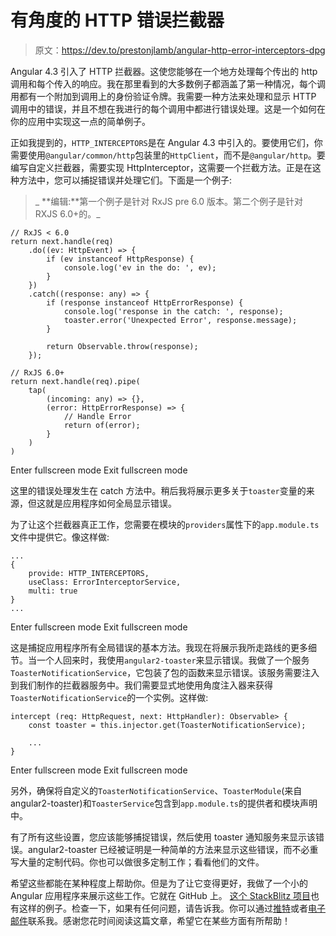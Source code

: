 # 有角度的 HTTP 错误拦截器

> 原文：<https://dev.to/prestonjlamb/angular-http-error-interceptors-dpg>

Angular 4.3 引入了 HTTP 拦截器。这使您能够在一个地方处理每个传出的 http 调用和每个传入的响应。我在那里看到的大多数例子都涵盖了第一种情况，每个调用都有一个附加到调用上的身份验证令牌。我需要一种方法来处理和显示 HTTP 调用中的错误，并且不想在我进行的每个调用中都进行错误处理。这是一个如何在你的应用中实现这一点的简单例子。

正如我提到的，`HTTP_INTERCEPTORS`是在 Angular 4.3 中引入的。要使用它们，你需要使用`@angular/common/http`包装里的`HttpClient`，而不是`@angular/http`。要编写自定义拦截器，需要实现 HttpInterceptor，这需要一个拦截方法。正是在这种方法中，您可以捕捉错误并处理它们。下面是一个例子:

> _ **编辑:**第一个例子是针对 RxJS pre 6.0 版本。第二个例子是针对 RXJS 6.0+的。_

```
// RxJS < 6.0
return next.handle(req)
    .do((ev: HttpEvent) => {
        if (ev instanceof HttpResponse) {
            console.log('ev in the do: ', ev);
        }
    })
    .catch((response: any) => {
        if (response instanceof HttpErrorResponse) {
            console.log('response in the catch: ', response);
            toaster.error('Unexpected Error', response.message);
        }

        return Observable.throw(response);
    });

// RxJS 6.0+
return next.handle(req).pipe(
    tap(
        (incoming: any) => {},
        (error: HttpErrorResponse) => {
            // Handle Error
            return of(error);
        }
    )
) 
```

Enter fullscreen mode Exit fullscreen mode

这里的错误处理发生在 catch 方法中。稍后我将展示更多关于`toaster`变量的来源，但这就是应用程序如何全局显示错误。

为了让这个拦截器真正工作，您需要在模块的`providers`属性下的`app.module.ts`文件中提供它。像这样做:

```
...
{
    provide: HTTP_INTERCEPTORS,
    useClass: ErrorInterceptorService,
    multi: true
}
... 
```

Enter fullscreen mode Exit fullscreen mode

这是捕捉应用程序所有全局错误的基本方法。我现在将展示我所走路线的更多细节。当一个人回来时，我使用`angular2-toaster`来显示错误。我做了一个服务`ToasterNotificationService`，它包装了包的函数来显示错误。该服务需要注入到我们制作的拦截器服务中。我们需要显式地使用角度注入器来获得`ToasterNotificationService`的一个实例。这样做:

```
intercept (req: HttpRequest, next: HttpHandler): Observable> {
    const toaster = this.injector.get(ToasterNotificationService);

    ...
} 
```

Enter fullscreen mode Exit fullscreen mode

另外，确保将自定义的`ToasterNotificationService`、`ToasterModule`(来自 angular2-toaster)和`ToasterService`包含到`app.module.ts`的提供者和模块声明中。

有了所有这些设置，您应该能够捕捉错误，然后使用 toaster 通知服务来显示该错误。angular2-toaster 已经被证明是一种简单的方法来显示这些错误，而不必重写大量的定制代码。你也可以做很多定制工作；看看他们的文件。

希望这些都能在某种程度上帮助你。但是为了让它变得更好，我做了一个小的 Angular 应用程序来展示这些工作。它就在 GitHub 上。 [这个 StackBlitz 项目](https://stackblitz.com/edit/global-error-handler)也有这样的例子。检查一下，如果有任何问题，请告诉我。你可以通过[推特](https://www.twitter.com/plambweb)或者[电子邮件](//mailto:preston@prestonlamb.com)联系我。感谢您花时间阅读这篇文章，希望它在某些方面有所帮助！